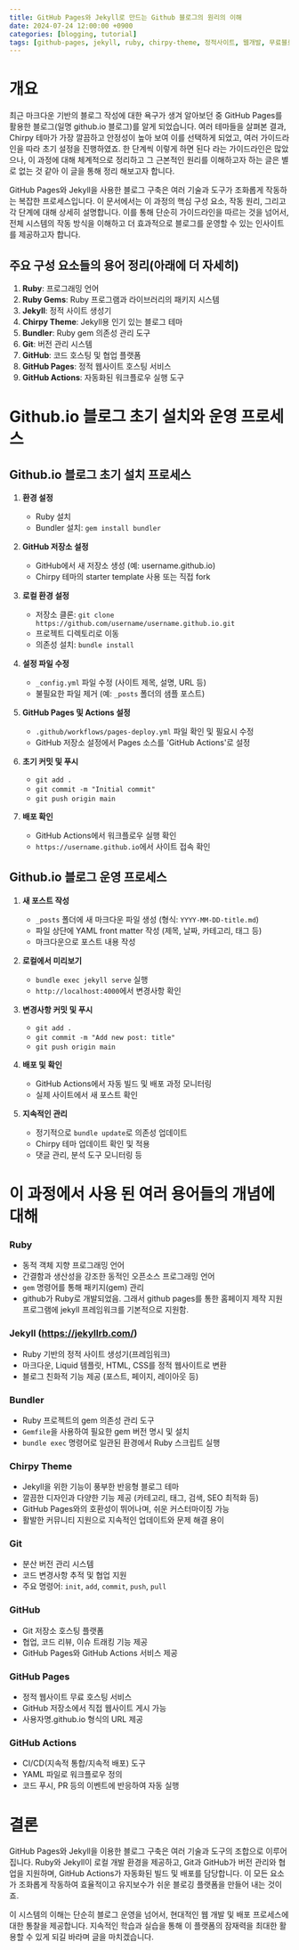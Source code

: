 ```yaml
---
title: GitHub Pages와 Jekyll로 만드는 Github 블로그의 원리의 이해
date: 2024-07-24 12:00:00 +0900
categories: [blogging, tutorial]
tags: [github-pages, jekyll, ruby, chirpy-theme, 정적사이트, 웹개발, 무료블로그만들기]
---
```


# 개요

최근 마크다운 기반의 블로그 작성에 대한 욕구가 생겨 알아보던 중 GitHub Pages를 활용한 블로그(일명 github.io 블로그)를 알게 되었습니다. 
여러 테마들을 살펴본 결과, Chirpy 테마가 가장 깔끔하고 안정성이 높아 보여 이를 선택하게 되었고, 여러 가이드라인을 따라 초기 설정을 진행하였죠. 
한 단계씩 이렇게 하면 된다 라는 가이드라인은 많았으나, 이 과정에 대해 체계적으로 정리하고 그 근본적인 원리를 이해하고자 하는 글은 별로 없는 것 같아 이 글을 통해 정리 해보고자 합니다.

GitHub Pages와 Jekyll을 사용한 블로그 구축은 여러 기술과 도구가 조화롭게 작동하는 복잡한 프로세스입니다. 이 문서에서는 이 과정의 핵심 구성 요소, 작동 원리, 그리고 각 단계에 대해 상세히 설명합니다. 이를 통해 단순히 가이드라인을 따르는 것을 넘어서, 전체 시스템의 작동 방식을 이해하고 더 효과적으로 블로그를 운영할 수 있는 인사이트를 제공하고자 합니다.


## 주요 구성 요소들의 용어 정리(아래에 더 자세히)

1. **Ruby**: 프로그래밍 언어
2. **Ruby Gems**: Ruby 프로그램과 라이브러리의 패키지 시스템
3. **Jekyll**: 정적 사이트 생성기
4. **Chirpy Theme**: Jekyll용 인기 있는 블로그 테마
6. **Bundler**: Ruby gem 의존성 관리 도구
7. **Git**: 버전 관리 시스템
8. **GitHub**: 코드 호스팅 및 협업 플랫폼
9. **GitHub Pages**: 정적 웹사이트 호스팅 서비스
10. **GitHub Actions**: 자동화된 워크플로우 실행 도구


# Github.io 블로그 초기 설치와 운영 프로세스

## Github.io 블로그 초기 설치 프로세스

1. **환경 설정**
   - Ruby 설치
   - Bundler 설치: `gem install bundler`

2. **GitHub 저장소 설정**
   - GitHub에서 새 저장소 생성 (예: username.github.io)
   - Chirpy 테마의 starter template 사용 또는 직접 fork

3. **로컬 환경 설정**
   - 저장소 클론: `git clone https://github.com/username/username.github.io.git`
   - 프로젝트 디렉토리로 이동
   - 의존성 설치: `bundle install`

4. **설정 파일 수정**
   - `_config.yml` 파일 수정 (사이트 제목, 설명, URL 등)
   - 불필요한 파일 제거 (예: `_posts` 폴더의 샘플 포스트)

5. **GitHub Pages 및 Actions 설정**
   - `.github/workflows/pages-deploy.yml` 파일 확인 및 필요시 수정
   - GitHub 저장소 설정에서 Pages 소스를 'GitHub Actions'로 설정

6. **초기 커밋 및 푸시**
   - `git add .`
   - `git commit -m "Initial commit"`
   - `git push origin main`

7. **배포 확인**
   - GitHub Actions에서 워크플로우 실행 확인
   - `https://username.github.io`에서 사이트 접속 확인


## Github.io 블로그 운영 프로세스

1. **새 포스트 작성**
   - `_posts` 폴더에 새 마크다운 파일 생성 (형식: `YYYY-MM-DD-title.md`)
   - 파일 상단에 YAML front matter 작성 (제목, 날짜, 카테고리, 태그 등)
   - 마크다운으로 포스트 내용 작성

2. **로컬에서 미리보기**
   - `bundle exec jekyll serve` 실행
   - `http://localhost:4000`에서 변경사항 확인

3. **변경사항 커밋 및 푸시**
   - `git add .`
   - `git commit -m "Add new post: title"`
   - `git push origin main`

4. **배포 및 확인**
   - GitHub Actions에서 자동 빌드 및 배포 과정 모니터링
   - 실제 사이트에서 새 포스트 확인

5. **지속적인 관리**
   - 정기적으로 `bundle update`로 의존성 업데이트
   - Chirpy 테마 업데이트 확인 및 적용
   - 댓글 관리, 분석 도구 모니터링 등


# 이 과정에서 사용 된 여러 용어들의 개념에 대해

### Ruby
- 동적 객체 지향 프로그래밍 언어
- 간결함과 생산성을 강조한 동적인 오픈소스 프로그래밍 언어
- `gem` 명령어를 통해 패키지(gem) 관리
- github가 Ruby로 개발되었음. 그래서 github pages를 통한 홈페이지 제작 지원 프로그램에 jekyll 프레임워크를 기본적으로 지원함.

### Jekyll (https://jekyllrb.com/)
- Ruby 기반의 정적 사이트 생성기(프레임워크)
- 마크다운, Liquid 템플릿, HTML, CSS를 정적 웹사이트로 변환
- 블로그 친화적 기능 제공 (포스트, 페이지, 레이아웃 등)

### Bundler
- Ruby 프로젝트의 gem 의존성 관리 도구
- `Gemfile`을 사용하여 필요한 gem 버전 명시 및 설치
- `bundle exec` 명령어로 일관된 환경에서 Ruby 스크립트 실행

### Chirpy Theme
- Jekyll을 위한 기능이 풍부한 반응형 블로그 테마
- 깔끔한 디자인과 다양한 기능 제공 (카테고리, 태그, 검색, SEO 최적화 등)
- GitHub Pages와의 호환성이 뛰어나며, 쉬운 커스터마이징 가능
- 활발한 커뮤니티 지원으로 지속적인 업데이트와 문제 해결 용이

### Git
- 분산 버전 관리 시스템
- 코드 변경사항 추적 및 협업 지원
- 주요 명령어: `init`, `add`, `commit`, `push`, `pull`

### GitHub
- Git 저장소 호스팅 플랫폼
- 협업, 코드 리뷰, 이슈 트래킹 기능 제공
- GitHub Pages와 GitHub Actions 서비스 제공

### GitHub Pages
- 정적 웹사이트 무료 호스팅 서비스
- GitHub 저장소에서 직접 웹사이트 게시 가능
- 사용자명.github.io 형식의 URL 제공

### GitHub Actions
- CI/CD(지속적 통합/지속적 배포) 도구
- YAML 파일로 워크플로우 정의
- 코드 푸시, PR 등의 이벤트에 반응하여 자동 실행


# 결론

GitHub Pages와 Jekyll을 이용한 블로그 구축은 여러 기술과 도구의 조합으로 이루어집니다. Ruby와 Jekyll이 로컬 개발 환경을 제공하고, Git과 GitHub가 버전 관리와 협업을 지원하며, GitHub Actions가 자동화된 빌드 및 배포를 담당합니다. 이 모든 요소가 조화롭게 작동하여 효율적이고 유지보수가 쉬운 블로깅 플랫폼을 만들어 내는 것이죠.

이 시스템의 이해는 단순히 블로그 운영을 넘어서, 현대적인 웹 개발 및 배포 프로세스에 대한 통찰을 제공합니다. 지속적인 학습과 실습을 통해 이 플랫폼의 잠재력을 최대한 활용할 수 있게 되길 바라며 글을 마치겠습니다.

